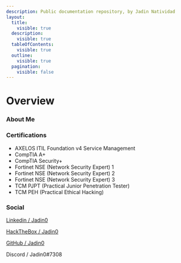 ```yaml
---
description: Public documentation repository, by Jadin Natividad
layout:
  title:
    visible: true
  description:
    visible: true
  tableOfContents:
    visible: true
  outline:
    visible: true
  pagination:
    visible: false
---
```


# Overview

### About Me



### Certifications

* AXELOS ITIL Foundation v4 Service Management
* CompTIA A+
* CompTIA Security+
* Fortinet NSE (Network Security Expert) 1
* Fortinet NSE (Network Security Expert) 2
* Fortinet NSE (Network Security Expert) 3
* TCM PJPT (Practical Junior Penetration Tester)
* TCM PEH (Practical Ethical Hacking)

### Social

[Linkedin / Jadin0](https://www.linkedin.com/in/jadin-natividad/)

[HackTheBox / Jadin0](https://app.hackthebox.com/profile/overview)

[GitHub / Jadin0](https://github.com/Jadin0)

Discord / Jadin0#7308
